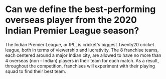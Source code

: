 # Can we define the best-performing overseas player from the 2020 Indian Premier League season?
The Indian Premier League, or IPL, is cricket's biggest Twenty20 cricket league, both in terms of viewership and lucrativity. The 8 franchise teams, each centered around a major Indian city, are allowed to have no more than 4 overseas (non - Indian) players in their team for each match. As a result, throughout the competition, franchises will experiment with their playing squad to find their best team. 


